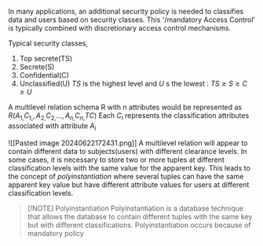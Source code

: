 In many applications, an additional security policy is needed to classifies data and users based on security classes. 
This '/mandatory Access Control' is typically combined with discretionary access control mechanisms.

Typical security classes,
1. Top secrete(TS)
2. Secrete(S)
3. Confidential(C)
4. Unclassified(U)
*TS* is the highest level and *U* s the lowest :  $TS \ge S \ge C \ge U$

A multilevel relation schema R with n attributes would be represented as $R(A_{1,}C_{1,}, A_{2,}C_{2,}...,A_{n,}C_{n,} TC)$
Each $C_i$ represents the classification attributes associated with attribute $A_i$

![[Pasted image 20240622172431.png]]
A multilevel relation will appear to contain different data to subjects(users) with different clearance levels. 
In some cases, it is necessary to store two or more tuples at different classification levels with the same value for the apparent key.
This leads to the concept of *polyinstantiation* where several tuples can have the same apparent key value but have different attribute values for users at different classification levels. 

> [!NOTE] Polyinstantiation
> Polyinstantiation is a database technique that allows the database to contain different tuples with the same key but with different classifications.
> Polyinstantiation occurs because of mandatory policy

